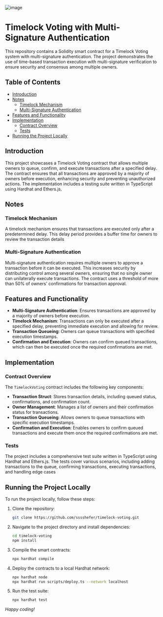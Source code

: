 ![image](https://github.com/user-attachments/assets/2a2dc6dc-6c3a-4b49-8d07-b539efd63d15)



# Timelock Voting with Multi-Signature Authentication

This repository contains a Solidity smart contract for a Timelock Voting system with multi-signature authentication. The project demonstrates the use of time-based transaction execution with multi-signature verification to ensure security and consensus among multiple owners.

## Table of Contents

- [Introduction](#introduction)
- [Notes](#notes)
  - [Timelock Mechanism](#timelock-mechanism)
  - [Multi-Signature Authentication](#multi-signature-authentication)
- [Features and Functionality](#features-and-functionality)
- [Implementation](#implementation)
  - [Contract Overview](#contract-overview)
  - [Tests](#tests)
- [Running the Project Locally](#running-the-project-locally)

## Introduction

This project showcases a Timelock Voting contract that allows multiple owners to queue, confirm, and execute transactions after a specified delay. The contract ensures that all transactions are approved by a majority of owners before execution, enhancing security and preventing unauthorized actions. The implementation includes a testing suite written in TypeScript using Hardhat and Ethers.js.

## Notes

### Timelock Mechanism

A timelock mechanism ensures that transactions are executed only after a predetermined delay. This delay period provides a buffer time for owners to review the transaction details

### Multi-Signature Authentication

Multi-signature authentication requires multiple owners to approve a transaction before it can be executed. This increases security by distributing control among several owners, ensuring that no single owner can unilaterally execute transactions. The contract uses a threshold of more than 50% of owners' confirmations for transaction approval.

## Features and Functionality

- **Multi-Signature Authentication**: Ensures transactions are approved by a majority of owners before execution.
- **Timelock Mechanism**: Transactions can only be executed after a specified delay, preventing immediate execution and allowing for review.
- **Transaction Queueing**: Owners can queue transactions with specified execution timestamps.
- **Confirmation and Execution**: Owners can confirm queued transactions, which can then be executed once the required confirmations are met.

## Implementation

### Contract Overview

The `TimelockVoting` contract includes the following key components:

- **Transaction Struct**: Stores transaction details, including queued status, confirmations, and confirmation count.
- **Owner Management**: Manages a list of owners and their confirmation status for transactions.
- **Transaction Queueing**: Allows owners to queue transactions with specific execution timestamps.
- **Confirmation and Execution**: Enables owners to confirm queued transactions and execute them once the required confirmations are met.

### Tests

The project includes a comprehensive test suite written in TypeScript using Hardhat and Ethers.js. The tests cover various scenarios, including adding transactions to the queue, confirming transactions, executing transactions, and handling edge cases

## Running the Project Locally

To run the project locally, follow these steps:

1. Clone the repository:
    ```bash
    git clone https://github.com/sssshefer/timelock-voting.git
    ```

2. Navigate to the project directory and install dependencies:
    ```bash
    cd timelock-voting
    npm install
    ```

3. Compile the smart contracts:
    ```bash
    npx hardhat compile
    ```

4. Deploy the contracts to a local Hardhat network:
    ```bash
    npx hardhat node
    npx hardhat run scripts/deploy.ts --network localhost
    ```

5. Run the test suite:
    ```bash
    npx hardhat test
    ```

*Happy coding!*
